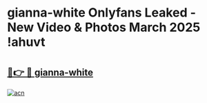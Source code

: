 # gianna-white Onlyfans Leaked - New Video & Photos March 2025 !ahuvt

# <h2><a href="https://zdjgva.iuczelnia.edu.pl?title=gianna-white&ref=ahuvt">🔗👉 🔴 gianna-white</a></h2>

[![acn](https://github.com/user-attachments/assets/0f9c940e-d8b0-45ae-aac7-cd30a18b3e1c)](https://zdjgva.iuczelnia.edu.pl?title=gianna-white&ref=ahuvt)

